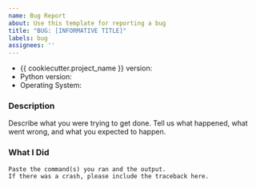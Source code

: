 ```yaml
---
name: Bug Report
about: Use this template for reporting a bug
title: "BUG: [INFORMATIVE TITLE]"
labels: bug
assignees: ''
---
```


* {{ cookiecutter.project_name }} version:
* Python version:
* Operating System:

### Description

Describe what you were trying to get done.
Tell us what happened, what went wrong, and what you expected to happen.

### What I Did

```
Paste the command(s) you ran and the output.
If there was a crash, please include the traceback here.
```

